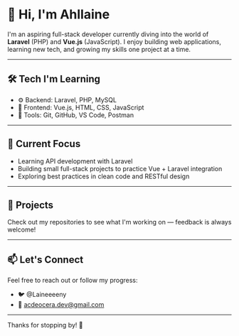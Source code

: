 # 👋 Hi, I'm Ahllaine

I'm an aspiring full-stack developer currently diving into the world of **Laravel** (PHP) and **Vue.js** (JavaScript). I enjoy building web applications, learning new tech, and growing my skills one project at a time.

---

## 🛠️ Tech I'm Learning

- ⚙️ Backend: Laravel, PHP, MySQL
- 🎨 Frontend: Vue.js, HTML, CSS, JavaScript
- 🧰 Tools: Git, GitHub, VS Code, Postman

---

## 📌 Current Focus

- Learning API development with Laravel
- Building small full-stack projects to practice Vue + Laravel integration
- Exploring best practices in clean code and RESTful design

---

## 📂 Projects

Check out my repositories to see what I'm working on — feedback is always welcome!

---

## 📫 Let's Connect

Feel free to reach out or follow my progress:

- 🐦 @Laineeeeny
- 📧 acdeocera.dev@gmail.com

---

Thanks for stopping by! 🚀


<!--
**Tianny-Dev/Tianny-Dev** is a ✨ _special_ ✨ repository because its `README.md` (this file) appears on your GitHub profile.

Here are some ideas to get you started:

- 🔭 I’m currently working on ...
- 🌱 I’m currently learning ...
- 👯 I’m looking to collaborate on ...
- 🤔 I’m looking for help with ...
- 💬 Ask me about ...
- 📫 How to reach me: ...
- 😄 Pronouns: ...
- ⚡ Fun fact: ...
-->

